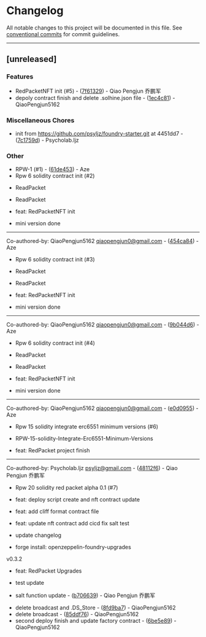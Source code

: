 # Changelog

All notable changes to this project will be documented in this file. See [conventional commits](https://www.conventionalcommits.org/) for commit guidelines.

---
## [unreleased]

### Features

- RedPacketNFT init (#5) - ([7f61329](https://github.com/S3-Partners/depacket-contracts/commit/7f61329d10bfa7ec7f5054a73d3257f9e0bd82f0)) - Qiao Pengjun 乔鹏军
- depoly contract finish and delete .solhine.json file - ([1ec4c81](https://github.com/S3-Partners/depacket-contracts/commit/1ec4c819eb53445154dd400306556175afb14101)) - QiaoPengjun5162

### Miscellaneous Chores

- init from https://github.com/psyljz/foundry-starter.git at 4451dd7 - ([7c1759d](https://github.com/S3-Partners/depacket-contracts/commit/7c1759da1e59a11a01f43fea48f047d257d75fab)) - Psycholab.ljz

### Other

- RPW-1 (#1) - ([61de453](https://github.com/S3-Partners/depacket-contracts/commit/61de4537a5383580244046194c5d1c3294e9ab78)) - Aze
- Rpw 6 solidity contract init (#2)

* ReadPacket

* ReadPacket

* feat: RedPacketNFT init

* mini version done

---------

Co-authored-by: QiaoPengjun5162 <qiaopengjun0@gmail.com> - ([454ca84](https://github.com/S3-Partners/depacket-contracts/commit/454ca844abf9ca91a009f110d1505bd0497d2417)) - Aze
- Rpw 6 solidity contract init (#3)

* ReadPacket

* ReadPacket

* feat: RedPacketNFT init

* mini version done

---------

Co-authored-by: QiaoPengjun5162 <qiaopengjun0@gmail.com> - ([9b044d6](https://github.com/S3-Partners/depacket-contracts/commit/9b044d6a7926ca4c6797bd291e97112cf8ab89a4)) - Aze
- Rpw 6 solidity contract init (#4)

* ReadPacket

* ReadPacket

* feat: RedPacketNFT init

* mini version done

---------

Co-authored-by: QiaoPengjun5162 <qiaopengjun0@gmail.com> - ([e0d0955](https://github.com/S3-Partners/depacket-contracts/commit/e0d0955e33f47cce04b6cd801d5acbdfc7aca9bb)) - Aze
- Rpw 15 solidity integrate erc6551 minimum versions (#6)

* RPW-15-solidity-Integrate-Erc6551-Minimum-Versions

* feat: RedPacket project finish

---------

Co-authored-by: Psycholab.ljz <psyljz@gmail.com> - ([48112f6](https://github.com/S3-Partners/depacket-contracts/commit/48112f6b9652f57ef035742bef061dbbd2d99fe7)) - Qiao Pengjun 乔鹏军
- Rpw 20 solidity red packet alpha 0.1 (#7)

* feat: deploy script create and nft contract update

* feat: add cliff format contract file

* feat: update nft contract add cicd fix salt test

* update changelog

* forge install: openzeppelin-foundry-upgrades

v0.3.2

* feat: RedPacket Upgrades

* test update

* salt function update - ([b706639](https://github.com/S3-Partners/depacket-contracts/commit/b7066390ef1d6f2229e8b1f3f8936efcef060b51)) - Qiao Pengjun 乔鹏军
- delete broadcast and .DS_Store - ([8fd9ba7](https://github.com/S3-Partners/depacket-contracts/commit/8fd9ba7d398ea7fe06f71d653e534f8e32c1070b)) - QiaoPengjun5162
- delete broadcast - ([85ddf76](https://github.com/S3-Partners/depacket-contracts/commit/85ddf7666f352eac6e33d2abbe9e59430599b1a5)) - QiaoPengjun5162
- second deploy finish and update factory contract - ([6be5e89](https://github.com/S3-Partners/depacket-contracts/commit/6be5e89dc76f7834f8b89704939ae42e38878b78)) - QiaoPengjun5162

<!-- generated by git-cliff -->
